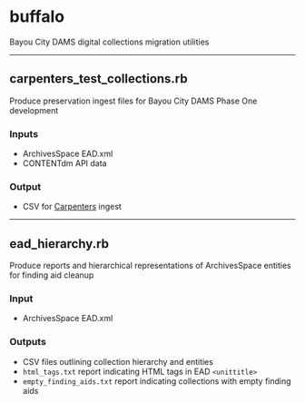 # buffalo
Bayou City DAMS digital collections migration utilities

---

## carpenters_test_collections.rb
Produce preservation ingest files for Bayou City DAMS Phase One development

### Inputs
* ArchivesSpace EAD.xml
* CONTENTdm API data

### Output
* CSV for [Carpenters](https://github.com/uhlibraries-digital/carpenters) ingest 

---

## ead_hierarchy.rb
Produce reports and hierarchical representations of ArchivesSpace entities for finding aid cleanup

### Input
* ArchivesSpace EAD.xml

### Outputs
* CSV files outlining collection hierarchy and entities
* `html_tags.txt` report indicating HTML tags in EAD `<unittitle>`
* `empty_finding_aids.txt` report indicating collections with empty finding aids

